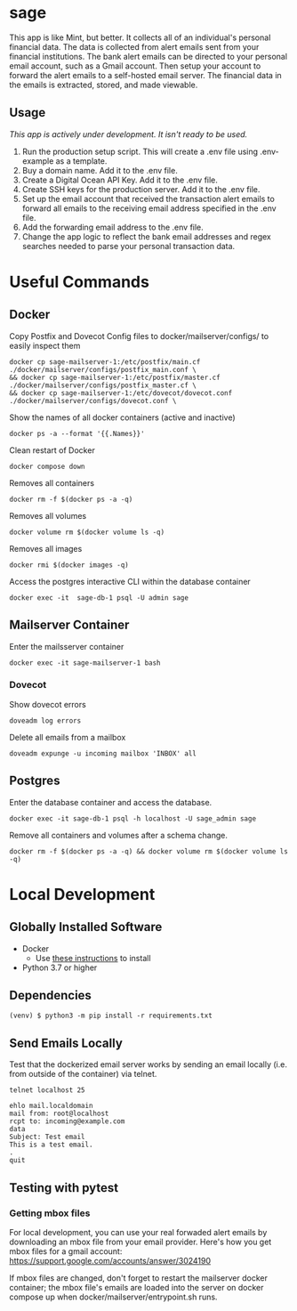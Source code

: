 # sage

This app is like Mint, but better. It collects all of an individual's personal financial data. The data is collected from alert emails sent from your financial institutions. The bank alert emails can be directed to your personal email account, such as a Gmail account. Then setup your account to forward the alert emails to a self-hosted email server. The financial data in the emails is extracted, stored, and made viewable. 

## Usage
*This app is actively under development. It isn't ready to be used.*
1. Run the production setup script. This will create a .env file using .env-example as a template. 
2. Buy a domain name. Add it to the .env file.
3. Create a Digital Ocean API Key. Add it to the .env file.
4. Create SSH keys for the production server. Add it to the .env file.
5. Set up the email account that received the transaction alert emails to forward all emails to the receiving email address specified in the .env file.
6. Add the forwarding email address to the .env file.
7. Change the app logic to reflect the bank email addresses and regex searches needed to parse your personal transaction data.

# Useful Commands
## Docker
Copy Postfix and Dovecot Config files to docker/mailserver/configs/ to easily inspect them
```
docker cp sage-mailserver-1:/etc/postfix/main.cf ./docker/mailserver/configs/postfix_main.conf \
&& docker cp sage-mailserver-1:/etc/postfix/master.cf ./docker/mailserver/configs/postfix_master.cf \
&& docker cp sage-mailserver-1:/etc/dovecot/dovecot.conf ./docker/mailserver/configs/dovecot.conf \
```
Show the names of all docker containers (active and inactive)
```
docker ps -a --format '{{.Names}}'
```
Clean restart of Docker
```
docker compose down
```
Removes all containers
```
docker rm -f $(docker ps -a -q)
```
Removes all volumes
```
docker volume rm $(docker volume ls -q)
```
Removes all images
```
docker rmi $(docker images -q)
```
Access the postgres interactive CLI within the database container
```
docker exec -it  sage-db-1 psql -U admin sage
```
## Mailserver Container
Enter the mailsserver container
```
docker exec -it sage-mailserver-1 bash
```

### Dovecot
Show dovecot errors
```
doveadm log errors
```
Delete all emails from a mailbox
```
doveadm expunge -u incoming mailbox 'INBOX' all
```

## Postgres
Enter the database container and access the database.
```
docker exec -it sage-db-1 psql -h localhost -U sage_admin sage
```
Remove all containers and volumes after a schema change.
```
docker rm -f $(docker ps -a -q) && docker volume rm $(docker volume ls -q)
```

# Local Development

## Globally Installed Software
- Docker
  - Use [these instructions](https://docs.docker.com/engine/install/) to install 
- Python 3.7 or higher

## Dependencies
```
(venv) $ python3 -m pip install -r requirements.txt
```

## Send Emails Locally
Test that the dockerized email server works by sending an email locally (i.e. from outside of the container) via telnet.
```
telnet localhost 25

ehlo mail.localdomain
mail from: root@localhost
rcpt to: incoming@example.com
data
Subject: Test email 
This is a test email.
.
quit
```

## Testing with pytest


### Getting mbox files
For local development, you can use your real forwaded alert emails by downloading an mbox file from your email provider. Here's how you get mbox files for a gmail account:
https://support.google.com/accounts/answer/3024190

If mbox files are changed, don't forget to restart the mailserver docker container; the mbox file's emails are loaded into the server on docker compose up when docker/mailserver/entrypoint.sh runs.
